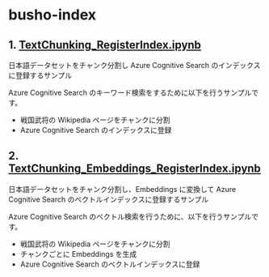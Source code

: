 # busho-index
## 1. [TextChunking_RegisterIndex.ipynb](TextChunking_RegisterIndex.ipynb)
日本語データセットをチャンク分割し Azure Cognitive Search のインデックスに登録するサンプル

Azure Cognitive Search のキーワード検索をするために以下を行うサンプルです。

- 戦国武将の Wikipedia ページをチャンクに分割
- Azure Cognitive Search のインデックスに登録

## 2. [TextChunking_Embeddings_RegisterIndex.ipynb](TextChunking_Embeddings_RegisterIndex.ipynb)
日本語データセットをチャンク分割し、Embeddings に変換して Azure Cognitive Search のベクトルインデックスに登録するサンプル

Azure Cognitive Search のベクトル検索を行うために、以下を行うサンプルです。

- 戦国武将の Wikipedia ページをチャンクに分割
- チャンクごとに Embeddings を生成
- Azure Cognitive Search のベクトルインデックスに登録
